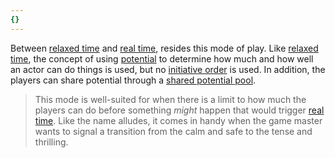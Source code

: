 ```yaml
---
{}
---
```

   
Between [relaxed time](../Game%20Modes/Relaxed%20Time.md) and [real time](../Game%20Modes/Real%20Time.md), resides this mode of play. Like [relaxed time](../Game%20Modes/Relaxed%20Time.md), the concept of using [potential](../Rolling%20Dice/Potential.md) to determine how much and how well an actor can do things is used, but no [initiative order](../Game%20Modes/Rolling%20Initiative.md) is used. In addition, the players can share potential through a [shared potential pool](../Game%20Modes/Shared%20Potential%20Pool.md).   
   
> This mode is well-suited for when there is a limit to how much the players can do before something _might_ happen that would trigger [real time](../Game%20Modes/Real%20Time.md). Like the name alludes, it comes in handy when the game master wants to signal a transition from the calm and safe to the tense and thrilling.